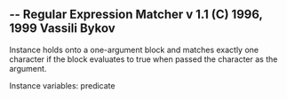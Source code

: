 -- Regular Expression Matcher v 1.1 (C) 1996, 1999 Vassili Bykov--Instance holds onto a one-argument block and matches exactly one character if the block evaluates to true when passed the character as the argument.Instance variables:	predicate		<BlockClosure>